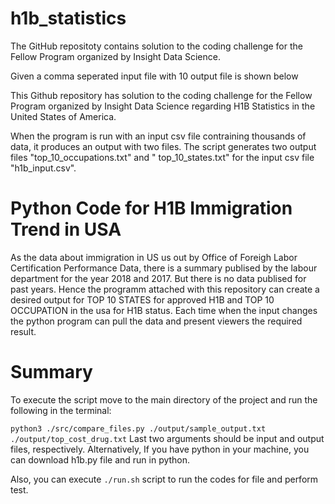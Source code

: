 # h1b_statistics

The GitHub repositoty contains solution to the coding challenge for the Fellow Program organized by Insight Data Science.

Given a comma seperated input file with 10 output file is shown below

This Github repository has solution to the coding challenge for the Fellow Program organized by Insight Data Science regarding H1B Statistics in the United States of America.

When the program is run with an input csv file contraining thousands of data, it produces an output with two files.
The script generates two output files "top_10_occupations.txt" and " top_10_states.txt" for the input csv file "h1b_input.csv".


# Python Code for H1B Immigration Trend in USA

As the data about immigration in US us out by Office of Foreigh Labor Certification Performance Data, there is a summary publised by the labour department for the year 2018 and 2017. But there is no data publised for past years. Hence the programm attached with this repository can create a desired output for TOP 10 STATES for approved H1B and TOP 10 OCCUPATION in the usa for H1B status. Each time when the input changes the python program can pull the data and present viewers the required result.

# Summary

To execute the script move to the main directory of the project and run the following in the terminal:

```python3 ./src/compare_files.py ./output/sample_output.txt ./output/top_cost_drug.txt```
Last two arguments should be input and output files, respectively.
Alternatively, If you have python in your machine, you can download h1b.py file and run in python.

Also, you can execute ```./run.sh``` script to run the codes for file and perform test.

